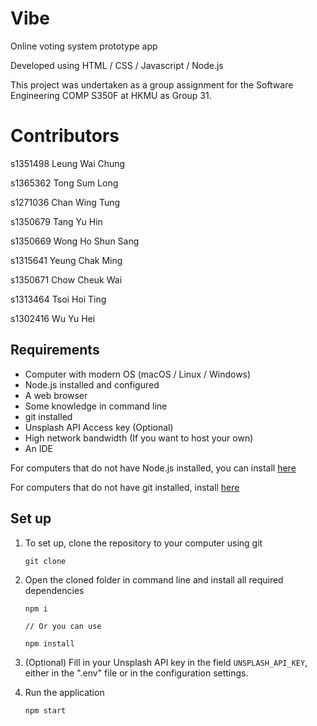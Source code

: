 # Vibe

Online voting system prototype app

Developed using HTML / CSS / Javascript / Node.js

This project was undertaken as a group assignment for the Software Engineering COMP S350F
at HKMU as Group 31.

# Contributors
s1351498	Leung Wai Chung

s1365362	Tong Sum Long

s1271036	Chan Wing Tung

s1350679	Tang Yu Hin

s1350669	Wong Ho Shun Sang

s1315641	Yeung Chak Ming

s1350671	Chow Cheuk Wai

s1313464	Tsoi Hoi Ting

s1302416	Wu Yu Hei

## Requirements

- Computer with modern OS (macOS / Linux / Windows)
- Node.js installed and configured
- A web browser
- Some knowledge in command line
- git installed
- Unsplash API Access key (Optional)
- High network bandwidth (If you want to host your own)
- An IDE

For computers that do not have Node.js installed, you can install [here](https://nodejs.org/en)

For computers that do not have git installed, install [here](https://git-scm.com/)

## Set up

1. To set up, clone the repository to your computer using git

    ```
    git clone 
    ```

2. Open the cloned folder in command line and install all required dependencies

    ```
    npm i
    
    // Or you can use
    
    npm install
    ```

3. (Optional) Fill in your Unsplash API key in the field `UNSPLASH_API_KEY`, either in the ".env" file or in the configuration settings.

4. Run the application

    ```
    npm start
    ```
